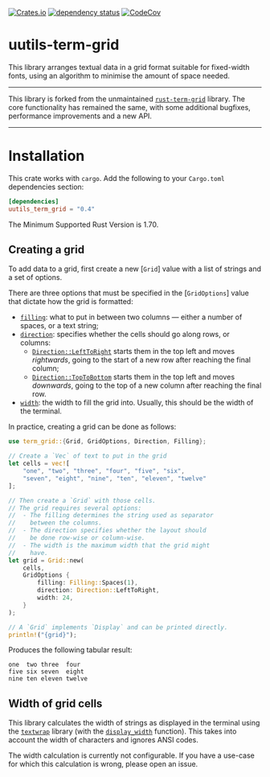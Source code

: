 [![Crates.io](https://img.shields.io/crates/v/uutils-term-grid.svg)](https://crates.io/crates/uutils-term-grid)
[![dependency status](https://deps.rs/repo/github/uutils/uutils-term-grid/status.svg)](https://deps.rs/repo/github/uutils/uutils-term-grid)
[![CodeCov](https://codecov.io/gh/uutils/uutils-term-grid/branch/master/graph/badge.svg)](https://codecov.io/gh/uutils/uutils-term-grid)

# uutils-term-grid

This library arranges textual data in a grid format suitable for fixed-width
fonts, using an algorithm to minimise the amount of space needed.

---

This library is forked from the unmaintained
[`rust-term-grid`](https://github.com/ogham/rust-term-grid) library. The core
functionality has remained the same, with some additional bugfixes, performance
improvements and a new API.

---

# Installation

This crate works with `cargo`. Add the following to your `Cargo.toml`
dependencies section:

```toml
[dependencies]
uutils_term_grid = "0.4"
```

The Minimum Supported Rust Version is 1.70.

## Creating a grid

To add data to a grid, first create a new [`Grid`] value with a list of strings
and a set of options.

There are three options that must be specified in the [`GridOptions`] value that
dictate how the grid is formatted:

- [`filling`][filling]: what to put in between two columns — either a number of
  spaces, or a text string;
- [`direction`][direction]: specifies whether the cells should go along rows, or
  columns:
  - [`Direction::LeftToRight`][LeftToRight] starts them in the top left and
    moves _rightwards_, going to the start of a new row after reaching the final
    column;
  - [`Direction::TopToBottom`][TopToBottom] starts them in the top left and
    moves _downwards_, going to the top of a new column after reaching the final
    row.
- [`width`][width]: the width to fill the grid into. Usually, this should be the
  width of the terminal.

In practice, creating a grid can be done as follows:

```rust
use term_grid::{Grid, GridOptions, Direction, Filling};

// Create a `Vec` of text to put in the grid
let cells = vec![
    "one", "two", "three", "four", "five", "six",
    "seven", "eight", "nine", "ten", "eleven", "twelve"
];

// Then create a `Grid` with those cells.
// The grid requires several options:
//  - The filling determines the string used as separator
//    between the columns.
//  - The direction specifies whether the layout should
//    be done row-wise or column-wise.
//  - The width is the maximum width that the grid might
//    have.
let grid = Grid::new(
    cells,
    GridOptions {
        filling: Filling::Spaces(1),
        direction: Direction::LeftToRight,
        width: 24,
    }
);

// A `Grid` implements `Display` and can be printed directly.
println!("{grid}");
```

Produces the following tabular result:

```text
one  two three  four
five six seven  eight
nine ten eleven twelve
```

[filling]: struct.GridOptions.html#structfield.filling
[direction]: struct.GridOptions.html#structfield.direction
[width]: struct.GridOptions.html#structfield.width
[LeftToRight]: enum.Direction.html#variant.LeftToRight
[TopToBottom]: enum.Direction.html#variant.TopToBottom

## Width of grid cells

This library calculates the width of strings as displayed in the terminal using
the [`textwrap`][textwrap] library (with the [`display_width`][display_width] function).
This takes into account the width of characters and ignores ANSI codes.

The width calculation is currently not configurable. If you have a use-case for
which this calculation is wrong, please open an issue.

[textwrap]: https://docs.rs/textwrap/latest/textwrap/index.html
[display_width]: https://docs.rs/textwrap/latest/textwrap/core/fn.display_width.html
